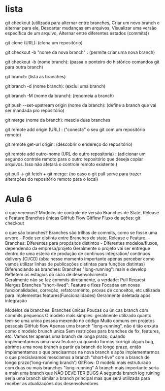 
# lista

git checkout (utilizada para alternar entre branches, Criar um novo branch e alternar para ele, Descartar mudanças em arquivos, Visualizar uma versão específica de um arquivo, Alternar entre diferentes estados (commits)) 

git clone (URL):  (clona um repositório)

git checkout -b "nome da nova branch" : (permite criar uma nova branch)

git checkout -b (nome branch): (passa o ponteiro do histórico comandos git para outra branch)

git branch: (lista as branches)

git branch -d (nome branch): (exclui uma branch)

git branch -M (nome da branch): (renomeia a branch)

git push --set-upstream origin (nome da branch): (define a branch que vai ser mandada pro repositório)

git merge (nome da branch): mescla duas branches

git remote add origin (URL) : ("conecta" o seu git com um repositório remoto)

git remote get-url origin: (descobrir o endereço do repositório)

git remote add outro-nome (URL do outro repositoria) : (adicionar um segundo controle remoto para o outro repositório que deseja copiar arquivos. Isso não afetará o controle remoto existente.)

git pull  -> git fetch + git merge: (no caso o git pull serve para trazer alterações do repositório remoto para o local)



# Aula 6 

o que veremos?
	Modelos de controle de versão
	Branches de State, Release e Feature
	Branches únicas
	GitHub Flow
	Gitflow
	Fluxo de ações: git checkout


 o que são branches?
	Branches são trilhas de commits, como se fosse uma arvore
		-		Pode ser distinta entre Branches de state, Release e Feature.
		-		Branches: Diferentes para propósitos distintos
		-		Diferentes modelos/fluxos, dependendo da empresa/projeto 
			Geralmente o projeto vai ser entregue dentro de uma esteira de produção de contínuos integration/ contínuos delivery (CI/CD) (obs: nesse momento importante apenas perceber como vamos utilizar linhas de publicações distintas para funções distintas)
	Diferenciando as branches:
		Branches "long-running":  main e develop	
			Refletem os estágios do ciclo de desenvolvimento	
		 	Geralmente não se faz commits diretamente, a verdade:
				 Pull Request Merges
		Branches "short-lived": Feature e fixes
			Focadas em novas funcionalidades, correção, refatoramento, provas de conceitos, etc
			utilizada para implementas features(Funcionalidades)
			Geralmente deletada após integração

 Modelos de branches:
	Branches únicas 
		Poucas ou únicas branch com commits pequenos
		O modelo mais simples: geralmente utilizado quanto tem-se uma unica pessoa mexendo no código
		Muito comuns em projetos pessoais
	GitHub flow
		Apenas uma branch "long-running", não é tão enxuta como o modelo brunch unica Sem restrições para branches de fix, features, etc:
			Vamos ter apenas uma branch de longa prazo, quando implementarmos uma nova feature ou quando formos corrigir algum bug, abrimos uma nova branch a partir da branch de longo prazo, então implementamos o que precisarmos na nova branch e após implementarmos o que precisávamos mesclamos a branch "short-live" com a branch de longo prazo('long-running branch') 
	GitFlow:
		O modelo mais estruturado com duas ou mais branches "long-running"
		A branch mais importante seria a main uma branch que NÃO DEVE TER BUGS
		A segunda branch log ruining seria uma branch similar a branch principal mas que será utilizada para receber as atualizações dos desenvolvedores  